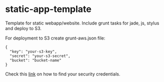 static-app-template
===================

Template for static webapp/website. Include grunt tasks for jade, js, stylus and deploy to S3.

For deployment to S3 create grunt-aws.json file:
```
{
  "key": "your-s3-key",
  "secret": "your-s3-secret",
  "bucket": "bucket-name"
}
```
Check this [link](https://transloadit.com/docs/how-to-set-up-an-amazon-s3-bucket) on how to find your security credentials.
